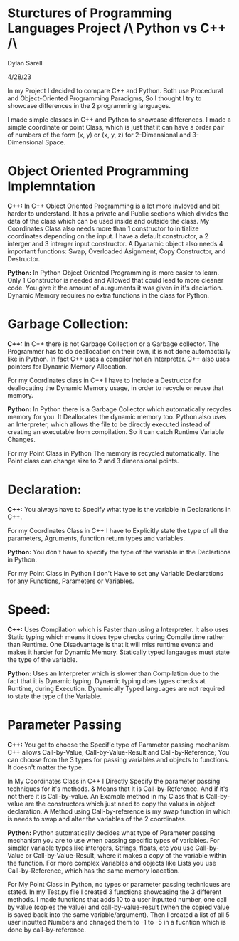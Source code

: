 # Sturctures of Programming Languages Project /\ Python vs C++ /\
Dylan Sarell

4/28/23

In my Project I decided to compare C++ and Python. Both use Procedural and Object-Oriented Programming Paradigms, So I thought I try to showcase differences in the 2 programming languages.

I made simple classes in C++ and Python to showcase differences. I made a simple coordinate or point Class, which is just that it can have a order pair of numbers of the form (x, y) or (x, y, z) for 2-Dimensional and 3-Dimensional Space. 

# Object Oriented Programming Implemntation
**C++:** In C++ Object Oriented Programming is a lot more invloved and bit harder to understand. It has a private and Public sections which divides the data of the class which can be used inside and outside the class. My Coordinates Class also needs more than 1 constructor to initialize coordinates depending on the input. I have a default constructor, a 2 interger and 3 interger input constructor. A Dyanamic object also needs 4 important functions: Swap, Overloaded Asignment, Copy Constructor, and Destructor.

**Python:** In Python Object Oriented Programming is more easier to learn. Only 1 Constructor is needed and Allowed that could lead to more cleaner code. You give it the amount of aurguments it was given in it's declartion. Dynamic Memory requires no extra functions in the class for Python.


# Garbage Collection:
**C++:** In C++ there is not Garbage Collection or a Garbage collector. The Programmer has to do deallocation on their own, it is not done automactially like in Python. In fact C++ uses a compiler not an Interpreter. C++ also uses pointers for Dynamic Memory Allocation.

For my Coordinates class in C++ I have to Include a Destructor for deallocating the Dynamic Memory usage, in order to recycle or reuse that memory. 

**Python:** In Python there is a Garbage Collector which automatically recycles memory for you. It Deallocates the dynamic memory too. Python also uses an Interpreter, which allows the file to be directly executed instead of creating an executable from compilation. So it can catch Runtime Variable Changes.

For my Point Class in Python The memory is recycled automatically. The Point class can change size to 2 and 3 dimensional points.

# Declaration:
**C++:** You always have to Specify what type is the variable in Declarations in C++. 

For my Coordinates Class in C++ I have to Explicitly state the type of all the parameters, Agruments, function return types and variables. 

**Python:** You don't have to specify the type of the variable in the Declartions in Python. 

For my Point Class in Python I don't Have to set any Variable Declarations for any Functions, Parameters or Variables.

# Speed:
**C++:** Uses Compilation which is Faster than using a Interpreter. It also uses Static typing which means it does type checks during Compile time rather than Runtime. One Disadvantage is that it will miss runtime events and makes it harder for Dynamic Memory. Statically typed langauges must state the type of the variable. 

**Python:** Uses an Interpreter which is slower than Compilation due to the fact that it is Dynamic typing. Dynamic typing does types checks at Runtime, during Execution. Dynamically Typed languages are not required to state the type of the Variable. 

# Parameter Passing
**C++:** You get to choose the Specific type of Parameter passing mechanism. C++ allows Call-by-Value, Call-by-Value-Result and Call-by-Reference; You can choose from the 3 types for passing variables and objects to functions. It doesn't matter the type.

In My Coordinates Class in C++ I Directly Specify the parameter passing techniques for it's methods. & Means that it is Call-by-Reference. And if it's not there it is Call-by-value. An Example method in my Class that is Call-by-value are the constructors which just need to copy the values in object declaration. A Method using Call-by-reference is my swap function in which is needs to swap and alter the variables of the 2 coordinates. 

**Python:** Python automatically decides what type of Parameter passing mechanism you are to use when passing specific types of variables. For simpler variable types like intergers, Strings, floats, etc you use Call-by-Value or Call-by-Value-Result, where it makes a copy of the variable within the function. For more complex Variables and objects like Lists you use Call-by-Reference, which has the same memory loacation. 

For My Point Class in Python, no types or parameter passing techniques are stated. In my Test.py file I created 3 functions showcasing the 3 different methods. I made functions that adds 10 to a user inputted number, one call by value (copies the value) and call-by-value-result (when the copied value is saved back into the same variable/argument). Then I created a list of all 5 user inputted Numbers and chnaged them to -1 to -5 in a fucntion which is done by call-by-reference.